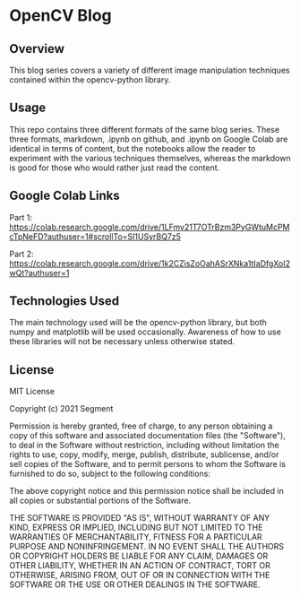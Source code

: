 # OpenCV Blog

## Overview

This blog series covers a variety of different image manipulation techniques contained within the opencv-python library.

## Usage

This repo contains three different formats of the same blog series. These three formats, markdown, .ipynb on github, and .ipynb on Google Colab are identical in terms of content, but the notebooks allow the reader to experiment with the various techniques themselves, whereas the markdown is good for those who would rather just read the content.

## Google Colab Links

Part 1: https://colab.research.google.com/drive/1LFmv21T7OTrBzm3PyGWtuMcPMcTpNeFD?authuser=1#scrollTo=SI1USyrBQ7z5

Part 2: https://colab.research.google.com/drive/1k2CZisZoOahASrXNka1tIaDfgXoI2wQt?authuser=1

## Technologies Used

The main technology used will be the opencv-python library, but both numpy and matplotlib will be used occasionally. Awareness of how to use these libraries will not be necessary unless otherwise stated.

## License

MIT License

Copyright (c) 2021 Segment

Permission is hereby granted, free of charge, to any person obtaining a copy
of this software and associated documentation files (the "Software"), to deal
in the Software without restriction, including without limitation the rights
to use, copy, modify, merge, publish, distribute, sublicense, and/or sell
copies of the Software, and to permit persons to whom the Software is
furnished to do so, subject to the following conditions:

The above copyright notice and this permission notice shall be included in all
copies or substantial portions of the Software.

THE SOFTWARE IS PROVIDED "AS IS", WITHOUT WARRANTY OF ANY KIND, EXPRESS OR
IMPLIED, INCLUDING BUT NOT LIMITED TO THE WARRANTIES OF MERCHANTABILITY,
FITNESS FOR A PARTICULAR PURPOSE AND NONINFRINGEMENT. IN NO EVENT SHALL THE
AUTHORS OR COPYRIGHT HOLDERS BE LIABLE FOR ANY CLAIM, DAMAGES OR OTHER
LIABILITY, WHETHER IN AN ACTION OF CONTRACT, TORT OR OTHERWISE, ARISING FROM,
OUT OF OR IN CONNECTION WITH THE SOFTWARE OR THE USE OR OTHER DEALINGS IN THE
SOFTWARE.
